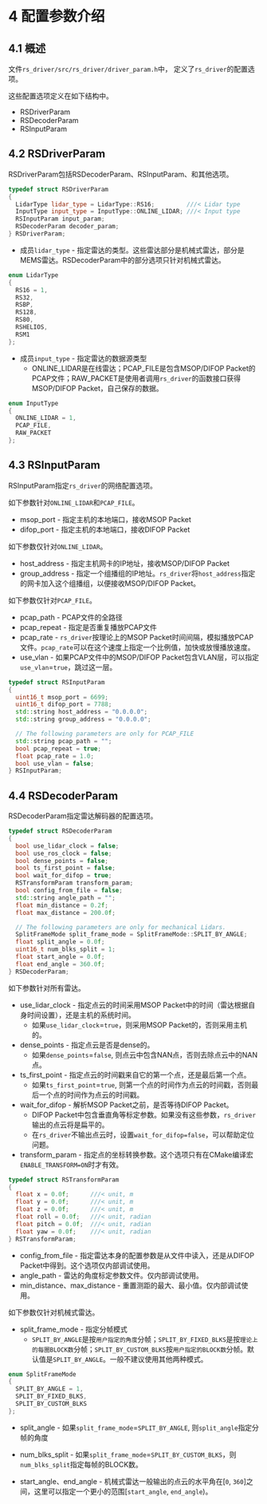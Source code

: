 # 4 **配置参数介绍**



## 4.1 概述

文件`rs_driver/src/rs_driver/driver_param.h`中， 定义了`rs_driver`的配置选项。

这些配置选项定义在如下结构中。

+ RSDriverParam
+ RSDecoderParam
+ RSInputParam



## 4.2 RSDriverParam

RSDriverParam包括RSDecoderParam、RSInputParam、和其他选项。

```c++
typedef struct RSDriverParam
{
  LidarType lidar_type = LidarType::RS16;         ///< Lidar type
  InputType input_type = InputType::ONLINE_LIDAR; ///< Input type
  RSInputParam input_param;
  RSDecoderParam decoder_param;
} RSDriverParam;
```

+ 成员`lidar_type` - 指定雷达的类型。这些雷达部分是机械式雷达，部分是MEMS雷达。RSDecoderParam中的部分选项只针对机械式雷达。

```c++
enum LidarType
{
  RS16 = 1,
  RS32,
  RSBP,
  RS128,
  RS80,
  RSHELIOS,
  RSM1
};
```

+ 成员`input_type` - 指定雷达的数据源类型
  + ONLINE_LIDAR是在线雷达；PCAP_FILE是包含MSOP/DIFOP Packet的PCAP文件；RAW_PACKET是使用者调用`rs_driver`的函数接口获得MSOP/DIFOP Packet，自己保存的数据。

```c++
enum InputType
{
  ONLINE_LIDAR = 1,
  PCAP_FILE,
  RAW_PACKET
};
```



## 4.3 RSInputParam

RSInputParam指定`rs_driver`的网络配置选项。

如下参数针对`ONLINE_LIDAR`和`PCAP_FILE`。
+ msop_port - 指定主机的本地端口，接收MSOP Packet
+ difop_port - 指定主机的本地端口，接收DIFOP Packet

如下参数仅针对`ONLINE_LIDAR`。
+ host_address - 指定主机网卡的IP地址，接收MSOP/DIFOP Packet
+ group_address - 指定一个组播组的IP地址。`rs_driver`将`host_address`指定的网卡加入这个组播组，以便接收MSOP/DIFOP Packet。

如下参数仅针对`PCAP_FILE`。
+ pcap_path - PCAP文件的全路径
+ pcap_repeat - 指定是否重复播放PCAP文件
+ pcap_rate - `rs_driver`按理论上的MSOP Packet时间间隔，模拟播放PCAP文件。`pcap_rate`可以在这个速度上指定一个比例值，加快或放慢播放速度。
+ use_vlan - 如果PCAP文件中的MSOP/DIFOP Packet包含VLAN层，可以指定`use_vlan`=`true`，跳过这一层。

```c++
typedef struct RSInputParam
{
  uint16_t msop_port = 6699;
  uint16_t difop_port = 7788;
  std::string host_address = "0.0.0.0";
  std::string group_address = "0.0.0.0";

  // The following parameters are only for PCAP_FILE
  std::string pcap_path = "";
  bool pcap_repeat = true;
  float pcap_rate = 1.0;
  bool use_vlan = false;
} RSInputParam;
```



## 4.4 RSDecoderParam

RSDecoderParam指定雷达解码器的配置选项。

```c++
typedef struct RSDecoderParam
{
  bool use_lidar_clock = false;
  bool use_ros_clock = false;
  bool dense_points = false;
  bool ts_first_point = false;
  bool wait_for_difop = true;
  RSTransformParam transform_param;
  bool config_from_file = false;
  std::string angle_path = "";
  float min_distance = 0.2f;
  float max_distance = 200.0f;

  // The following parameters are only for mechanical Lidars.
  SplitFrameMode split_frame_mode = SplitFrameMode::SPLIT_BY_ANGLE;
  float split_angle = 0.0f;
  uint16_t num_blks_split = 1;
  float start_angle = 0.0f;
  float end_angle = 360.0f;
} RSDecoderParam;
```

如下参数针对所有雷达。
+ use_lidar_clock - 指定点云的时间采用MSOP Packet中的时间（雷达根据自身时间设置），还是主机的系统时间。
  + 如果`use_lidar_clock`=`true`，则采用MSOP Packet的，否则采用主机的。
+ dense_points - 指定点云是否是dense的。
  + 如果`dense_points`=`false`, 则点云中包含NAN点，否则去除点云中的NAN点。
+ ts_first_point - 指定点云的时间戳来自它的第一个点，还是最后第一个点。
  + 如果`ts_first_point`=`true`, 则第一个点的时间作为点云的时间戳，否则最后一个点的时间作为点云的时间戳。
+ wait_for_difop - 解析MSOP Packet之前，是否等待DIFOP Packet。
  + DIFOP Packet中包含垂直角等标定参数。如果没有这些参数，`rs_driver`输出的点云将是扁平的。
  + 在`rs_driver`不输出点云时，设置`wait_for_difop=false`，可以帮助定位问题。
+ transform_param - 指定点的坐标转换参数。这个选项只有在CMake编译宏`ENABLE_TRANSFORM=ON`时才有效。

```c++
typedef struct RSTransformParam
{
  float x = 0.0f;      ///< unit, m
  float y = 0.0f;      ///< unit, m
  float z = 0.0f;      ///< unit, m
  float roll = 0.0f;   ///< unit, radian
  float pitch = 0.0f;  ///< unit, radian
  float yaw = 0.0f;    ///< unit, radian
} RSTransformParam;
```

+ config_from_file - 指定雷达本身的配置参数是从文件中读入，还是从DIFOP Packet中得到。这个选项仅内部调试使用。
+ angle_path - 雷达的角度标定参数文件。仅内部调试使用。
+ min_distance、max_distance - 重置测距的最大、最小值。仅内部调试使用。

如下参数仅针对机械式雷达。
+ split_frame_mode - 指定分帧模式
  + `SPLIT_BY_ANGLE`是按`用户指定的角度`分帧；`SPLIT_BY_FIXED_BLKS`是按`理论上的每圈BLOCK数`分帧；`SPLIT_BY_CUSTOM_BLKS`按`用户指定的BLOCK数`分帧。默认值是`SPLIT_BY_ANGLE`。一般不建议使用其他两种模式。

```c++
enum SplitFrameMode
{
  SPLIT_BY_ANGLE = 1,
  SPLIT_BY_FIXED_BLKS,
  SPLIT_BY_CUSTOM_BLKS
};
```
+ split_angle - 如果`split_frame_mode`=`SPLIT_BY_ANGLE`, 则`split_angle`指定分帧的角度
+ num_blks_split - 如果`split_frame_mode`=`SPLIT_BY_CUSTOM_BLKS`，则`num_blks_split`指定每帧的BLOCK数。

+ start_angle、end_angle - 机械式雷达一般输出的点云的水平角在[`0`, `360`]之间，这里可以指定一个更小的范围[`start_angle`, `end_angle`)。

